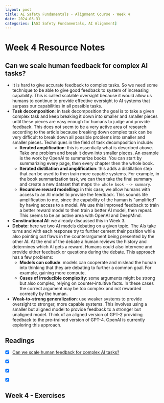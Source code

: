 ```yaml
---
layout: post
title: AI Safety Fundamentals - Alignment Course - Week 4
date: 2024-03-31
categories: [AGI Safety Fundamentals, AI Alignment]
---
```


# Week 4 Resource Notes

## Can we scale human feedback for complex AI tasks?

- It is hard to give accurate feedback to complex tasks. So we need some technique to be able to give good feedback to system of increasing capability. This is called scalable oversight because it would allow us humans to continue to provide effective oversight to AI systems that surpass our capabilities in all possible tasks.
- **Task decomposition**: in task decomposition the goal is to take a given complex task and keep breaking it down into smaller and smaller pieces until these pieces are easy enough for humans to judge and provide feedback. This does not seem to be a very active area of research according to the article because breaking down complex task can be very difficult to break down all possible problems into smaller and smaller pieces. Techniques in the field of task decomposition include:
    - **Iterated amplification**: this is essentially what is described above. Take one problem and break it down into smaller pieces. An example is the work by OpenAI to summarize books. You can start by summarizing every page, then every chapter then the whole book.
    - **Iterated distillation and amplification**: this adds a distillation step that can be used to then train more capable systems. For example, in the book summarization task, we can then take the final summary and create a new dataset that maps `the whole book --> summary`.
    - **Recursive reward modelling**: in this case, we allow humans with access to an AI model to provide the feedback. This sounds life amplification to me, since the capability of the human is "amplified" by having access to a model. We use this improved feedback to train a better reward model to then train a better AI model, then repeat. This seems to be an active area with OpenAI and DeepMind.
- **Constinutional AI**: we already discussed this in Week 3.
- **Debate**: here we two AI models debating on a given topic. The AIs take turns and with each response try to further cement their position while also pointing out flaws in the counterargument being presented by the other AI. At the end of the debate a human reviews the history and determines which AI gets a reward. Humans could also intervene and provide either feedback or questions during the debate. This approach has a few problems:
    - **Models can collude**: models can cooperate and mislead the human into thinking that they are debating to further a common goal. For example, gaining more compute.
    - **Cases of irreducible complexity**: some arguments might be strong but also complex, relying on counter-intuitive facts. In these cases the correct argument may be too complex and not rewarded correctly by the human.
- **Weak-to-strong generalization**: use weaker systems to provide oversight to stronger, more capable systems. This involves using a smaller but aligned model to provide feedback to a stronger but unaligned model. Think of an aligned version of GPT-2 providing feedback to the pre-trained version of GPT-4. OpenAI is currently exploring this approach.


## Readings

- [X] [Can we scale human feedback for complex AI tasks?](https://aisafetyfundamentals.com/blog/scalable-oversight-intro/?_gl=1*1e5ifox*_ga*MTk0NzgwOTgzNC4xNjk2MTg0MDUw)
- [X] []()
- [X] []()
- [X] []()


## Week 4 - Exercises

